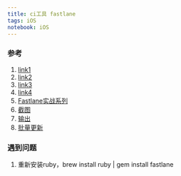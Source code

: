 ```yaml
---
title: ci工具 fastlane
tags: iOS
notebook: iOS
---
```


### 参考

1. [link1](http://nomad-cli.com/)
2. [link2](https://github.com/mythkiven/AD_Fastlane)
3. [link3](https://zhuanlan.zhihu.com/p/23180455)
4. [link4](http://lynchwong.github.io/2016/06/28/Fastlane-Spaceship/)
5. [Fastlane实战系列](https://zhuanlan.zhihu.com/p/22973035)
6. [截图](https://zhuanlan.zhihu.com/p/20739972)
7. [输出](https://icyleaf.com/2016/07/fastlane-in-action/)
8. [批量更新](https://woohyuknrg.github.io/2016/08/24/spaceship/)

### 遇到问题

1.  重新安装ruby，brew install ruby | gem install fastlane

<en-media hash="0c374cc8d9cabb1489e1c8ebcdeb074c" type="text/rtf" style="cursor:pointer;"></en-media>